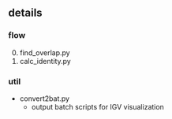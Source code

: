 ## details
### flow

0. find_overlap.py
0. calc_identity.py


### util
* convert2bat.py
    * output batch scripts for IGV visualization
